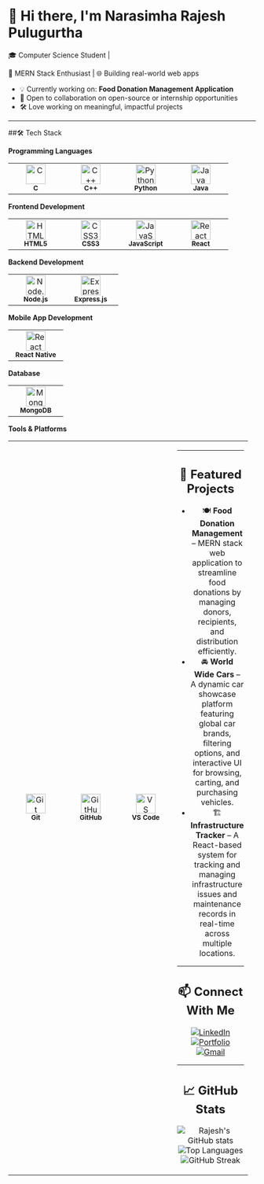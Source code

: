 # 👋 Hi there, I'm Narasimha Rajesh Pulugurtha

🎓 Computer Science Student |

🚀 MERN Stack Enthusiast | 🌐 Building real-world web apps 

- 💡 Currently working on: **Food Donation Management Application**
- 🤝 Open to collaboration on open-source or internship opportunities
- 🛠️ Love working on meaningful, impactful projects

---

##🛠️ Tech Stack

**Programming Languages**
<table> <tr> <td align="center" width="96"> <img src="https://cdn.jsdelivr.net/gh/devicons/devicon/icons/c/c-original.svg" width="40" alt="C" /><br><sub><b>C</b></sub> </td> <td align="center" width="96"> <img src="https://cdn.jsdelivr.net/gh/devicons/devicon/icons/cplusplus/cplusplus-original.svg" width="40" alt="C++" /><br><sub><b>C++</b></sub> </td> <td align="center" width="96"> <img src="https://cdn.jsdelivr.net/gh/devicons/devicon/icons/python/python-original.svg" width="40" alt="Python" /><br><sub><b>Python</b></sub> </td> <td align="center" width="96"> <img src="https://cdn.jsdelivr.net/gh/devicons/devicon/icons/java/java-original.svg" width="40" alt="Java" /><br><sub><b>Java</b></sub> </td> </tr> </table>

**Frontend Development**
<table> <tr> <td align="center" width="96"> <img src="https://cdn.jsdelivr.net/gh/devicons/devicon/icons/html5/html5-original.svg" width="40" alt="HTML5" /><br><sub><b>HTML5</b></sub> </td> <td align="center" width="96"> <img src="https://cdn.jsdelivr.net/gh/devicons/devicon/icons/css3/css3-original.svg" width="40" alt="CSS3" /><br><sub><b>CSS3</b></sub> </td> <td align="center" width="96"> <img src="https://cdn.jsdelivr.net/gh/devicons/devicon/icons/javascript/javascript-original.svg" width="40" alt="JavaScript" /><br><sub><b>JavaScript</b></sub> </td> <td align="center" width="96"> <img src="https://cdn.jsdelivr.net/gh/devicons/devicon/icons/react/react-original.svg" width="40" alt="React" /><br><sub><b>React</b></sub> </td> </tr> </table>

**Backend Development**
<table> <tr> <td align="center" width="96"> <img src="https://cdn.jsdelivr.net/gh/devicons/devicon/icons/nodejs/nodejs-original.svg" width="40" alt="Node.js" /><br><sub><b>Node.js</b></sub> </td> <td align="center" width="96"> <img src="https://cdn.jsdelivr.net/gh/devicons/devicon/icons/express/express-original.svg" width="40" alt="Express.js" /><br><sub><b>Express.js</b></sub> </td> </tr> </table>

**Mobile App Development**
<table> <tr> <td align="center" width="96"> <img src="https://cdn.jsdelivr.net/gh/devicons/devicon/icons/react/react-original.svg" width="40" alt="React Native" /><br><sub><b>React Native</b></sub> </td> </tr> </table>

**Database**
<table> <tr> <td align="center" width="96"> <img src="https://cdn.jsdelivr.net/gh/devicons/devicon/icons/mongodb/mongodb-original.svg" width="40" alt="MongoDB" /><br><sub><b>MongoDB</b></sub> </td> </tr> </table>

**Tools & Platforms**
<table> <tr> <td align="center" width="96"> <img src="https://cdn.jsdelivr.net/gh/devicons/devicon/icons/git/git-original.svg" width="40" alt="Git" /><br><sub><b>Git</b></sub> </td> <td align="center" width="96"> <img src="https://cdn.jsdelivr.net/gh/devicons/devicon/icons/github/github-original.svg" width="40" alt="GitHub" /><br><sub><b>GitHub</b></sub> </td> <td align="center" width="96"> <img src="https://cdn.jsdelivr.net/gh/devicons/devicon/icons/vscode/vscode-original.svg" width="40" alt="VS Code" /><br><sub><b>VS Code</b></sub> </td> <td align="center" width="96">

---

## 🚀 Featured Projects

- 🍽️ **Food Donation Management** – MERN stack web application to streamline food donations by managing donors, recipients, and distribution efficiently.
- 🚘 **World Wide Cars** – A dynamic car showcase platform featuring global car brands, filtering options, and interactive UI for browsing, carting, and purchasing vehicles.
- 🏗️ **Infrastructure Tracker** – A React-based system for tracking and managing infrastructure issues and maintenance records in real-time across multiple locations.

---

## 📫 Connect With Me

[![LinkedIn](https://img.shields.io/badge/-LinkedIn-blue?style=flat-square&logo=linkedin)](https://linkedin.com/in/your-link)  
[![Portfolio](https://img.shields.io/badge/-Portfolio-000?style=flat-square&logo=dev.to)](https://yourportfolio.com)  
[![Gmail](https://img.shields.io/badge/-Email-D14836?style=flat-square&logo=gmail&logoColor=white)](mailto:your.email@gmail.com)

---

## 📈 GitHub Stats

![Rajesh's GitHub stats](https://github-readme-stats.vercel.app/api?username=PRajesh999&show_icons=true&theme=radical)
![Top Languages](https://github-readme-stats.vercel.app/api/top-langs/?username=PRajesh999&layout=compact&theme=radical)
![GitHub Streak](https://streak-stats.demolab.com?user=PRajesh999&theme=tokyonight)
